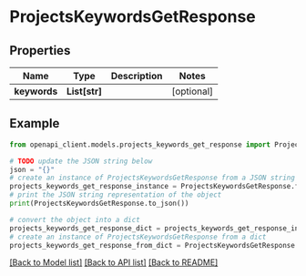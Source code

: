 # ProjectsKeywordsGetResponse


## Properties

Name | Type | Description | Notes
------------ | ------------- | ------------- | -------------
**keywords** | **List[str]** |  | [optional] 

## Example

```python
from openapi_client.models.projects_keywords_get_response import ProjectsKeywordsGetResponse

# TODO update the JSON string below
json = "{}"
# create an instance of ProjectsKeywordsGetResponse from a JSON string
projects_keywords_get_response_instance = ProjectsKeywordsGetResponse.from_json(json)
# print the JSON string representation of the object
print(ProjectsKeywordsGetResponse.to_json())

# convert the object into a dict
projects_keywords_get_response_dict = projects_keywords_get_response_instance.to_dict()
# create an instance of ProjectsKeywordsGetResponse from a dict
projects_keywords_get_response_from_dict = ProjectsKeywordsGetResponse.from_dict(projects_keywords_get_response_dict)
```
[[Back to Model list]](../README.md#documentation-for-models) [[Back to API list]](../README.md#documentation-for-api-endpoints) [[Back to README]](../README.md)


